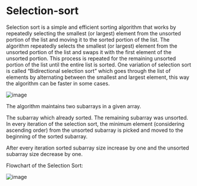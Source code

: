# Selection-sort

Selection sort is a simple and efficient sorting algorithm that works by repeatedly selecting the smallest (or largest) element from the unsorted portion of the list and moving it to the sorted portion of the list. The algorithm repeatedly selects the smallest (or largest) element from the unsorted portion of the list and swaps it with the first element of the unsorted portion. This process is repeated for the remaining unsorted portion of the list until the entire list is sorted. One variation of selection sort is called “Bidirectional selection sort” which goes through the list of elements by alternating between the smallest and largest element, this way the algorithm can be faster in some cases.

![image](https://user-images.githubusercontent.com/125429608/234453516-201d7db7-0104-4552-968d-617bc212db87.png)

The algorithm maintains two subarrays in a given array.

The subarray which already sorted. 
The remaining subarray was unsorted.
In every iteration of the selection sort, the minimum element (considering ascending order) from the unsorted subarray is picked and moved to the beginning of the sorted subarray. 

After every iteration sorted subarray size increase by one and the unsorted subarray size decrease by one.

Flowchart of the Selection Sort: 

![image](https://user-images.githubusercontent.com/125429608/234453655-f3e98992-7584-43c7-b6c0-ea5108c0bef4.png)
